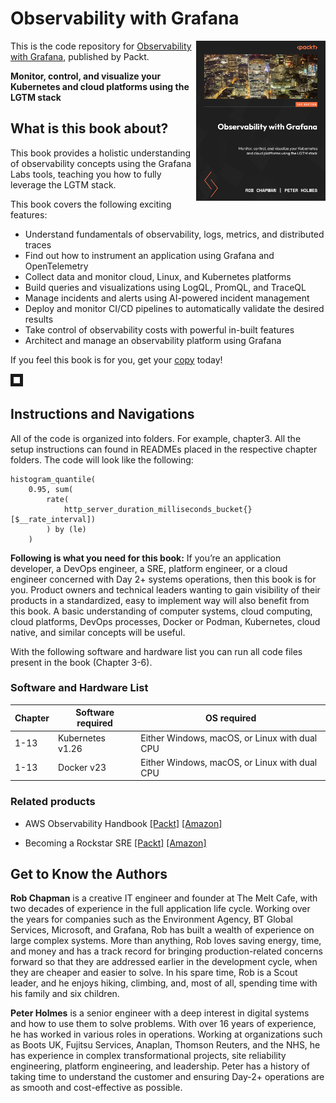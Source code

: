 # Observability with Grafana

<a href="https://www.packtpub.com/product/observability-with-grafana/9781803248004?utm_source=github&utm_medium=repository&utm_campaign=9781803248004"><img src="https://github.com/PacktPublishing/Observability-with-Grafana/blob/main/Cover%20(1).jpg" alt="" height="256px" align="right"></a>

This is the code repository for [Observability with Grafana](https://www.packtpub.com/product/observability-with-grafana/9781803248004?utm_source=github&utm_medium=repository&utm_campaign=9781803248004), published by Packt.

**Monitor, control, and visualize your Kubernetes and cloud platforms using the LGTM stack**

## What is this book about?
This book provides a holistic understanding of observability concepts using the Grafana Labs tools, teaching you how to fully leverage the LGTM stack.

This book covers the following exciting features:
* Understand fundamentals of observability, logs, metrics, and distributed traces
* Find out how to instrument an application using Grafana and OpenTelemetry
* Collect data and monitor cloud, Linux, and Kubernetes platforms
* Build queries and visualizations using LogQL, PromQL, and TraceQL
* Manage incidents and alerts using AI-powered incident management
* Deploy and monitor CI/CD pipelines to automatically validate the desired results
* Take control of observability costs with powerful in-built features
* Architect and manage an observability platform using Grafana

If you feel this book is for you, get your [copy](https://www.amazon.com/dp/1803248009) today!

<a href="https://www.packtpub.com/?utm_source=github&utm_medium=banner&utm_campaign=GitHubBanner"><img src="https://raw.githubusercontent.com/PacktPublishing/GitHub/master/GitHub.png" 
alt="https://www.packtpub.com/" border="5" /></a>

## Instructions and Navigations
All of the code is organized into folders. For example, chapter3.
All the setup instructions can found in READMEs placed in the respective chapter folders.
The code will look like the following:
```
histogram_quantile(
    0.95, sum(
        rate(
            http_server_duration_milliseconds_bucket{}[$__rate_interval])
        ) by (le)
    )
```

**Following is what you need for this book:**
If you’re an application developer, a DevOps engineer, a SRE, platform engineer, or a cloud engineer concerned with Day 2+ systems operations, then this book is for you. Product owners and technical leaders wanting to gain visibility of their products in a standardized, easy to implement way will also benefit from this book. A basic understanding of computer systems, cloud computing, cloud platforms, DevOps processes, Docker or Podman, Kubernetes, cloud native, and similar concepts will be useful.

With the following software and hardware list you can run all code files present in the book (Chapter 3-6).
### Software and Hardware List
| Chapter | Software required | OS required |
| -------- | ------------------------------------ | ----------------------------------- |
| 1-13 | Kubernetes v1.26 | Either Windows, macOS, or Linux with dual CPU |
| 1-13 | Docker v23 | Either Windows, macOS, or Linux with dual CPU |

### Related products
* AWS Observability Handbook [[Packt]](https://www.packtpub.com/product/aws-observability-handbook/9781804616710?utm_source=github&utm_medium=repository&utm_campaign=9781804616710) [[Amazon]](https://www.amazon.com/dp/1804616710)

* Becoming a Rockstar SRE [[Packt]](https://www.packtpub.com/product/becoming-a-rockstar-sre/9781803239224?utm_source=github&utm_medium=repository&utm_campaign=9781803239224) [[Amazon]](https://www.amazon.com/dp/1803239220)

## Get to Know the Authors
**Rob Chapman**
is a creative IT engineer and founder at The Melt Cafe, with two decades of experience in the full application life cycle. Working over the years for companies such as the Environment Agency, BT Global Services, Microsoft, and Grafana, Rob has built a wealth of experience on large complex systems. More than anything, Rob loves saving energy, time, and money and has a track record for bringing production-related concerns forward so that they are addressed earlier in the development cycle, when they are cheaper and easier to solve. In his spare time, Rob is a Scout leader, and he enjoys hiking, climbing, and, most of all, spending time with his family and six children.

**Peter Holmes** 
is a senior engineer with a deep interest in digital systems and how to use them to solve problems. With over 16 years of experience, he has worked in various roles in operations. Working at organizations such as Boots UK, Fujitsu Services, Anaplan, Thomson Reuters, and the NHS, he has experience in complex transformational projects, site reliability engineering, platform engineering, and leadership. Peter has a history of taking time to understand the customer and ensuring Day-2+ operations are as smooth and cost-effective as possible.

